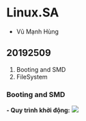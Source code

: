 # Linux.SA
 - Vũ Mạnh Hùng

## 20192509
 1. Booting and SMD
 2. FileSystem
 
### Booting and SMD
 **- Quy trình khởi động:**
 <img src="https://imgur.com/XjpWlE0">